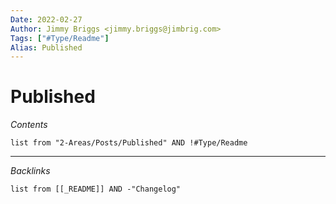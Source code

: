 ```yaml
---
Date: 2022-02-27
Author: Jimmy Briggs <jimmy.briggs@jimbrig.com>
Tags: ["#Type/Readme"]
Alias: Published
---
```


# Published

*Contents*

```dataview
list from "2-Areas/Posts/Published" AND !#Type/Readme
```

***

*Backlinks*

```dataview
list from [[_README]] AND -"Changelog"
```